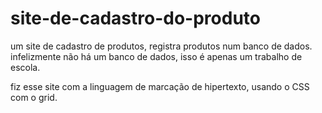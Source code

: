 # site-de-cadastro-do-produto
 um site de cadastro de produtos, registra produtos num banco de dados.
 infelizmente não há um banco de dados, isso é apenas um trabalho de escola.

 fiz esse site com a linguagem de marcação de hipertexto, usando o CSS com o grid.
